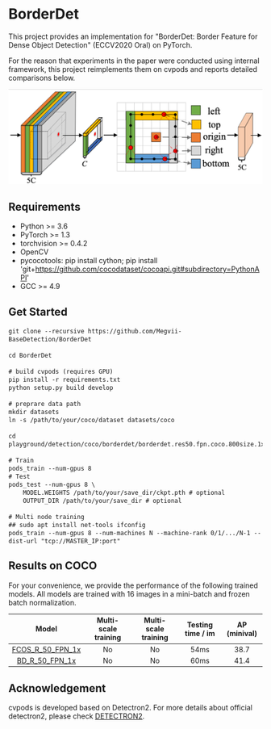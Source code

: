 # BorderDet

This project provides an implementation for "BorderDet: Border Feature for Dense Object Detection" (ECCV2020 Oral) on PyTorch.

For the reason that experiments in the paper were conducted using internal framework, this project reimplements them on cvpods and reports detailed comparisons below.

![introduce image](./playground/detection/coco/borderdet/intro/borderdet.png)

## Requirements
* Python >= 3.6
* PyTorch >= 1.3
* torchvision >= 0.4.2
* OpenCV
* pycocotools: pip install cython; pip install 'git+https://github.com/cocodataset/cocoapi.git#subdirectory=PythonAPI'
* GCC >= 4.9

## Get Started
```shell
git clone --recursive https://github.com/Megvii-BaseDetection/BorderDet

cd BorderDet

# build cvpods (requires GPU)
pip install -r requirements.txt
python setup.py build develop

# preprare data path
mkdir datasets
ln -s /path/to/your/coco/dataset datasets/coco

cd playground/detection/coco/borderdet/borderdet.res50.fpn.coco.800size.1x

# Train
pods_train --num-gpus 8
# Test
pods_test --num-gpus 8 \
    MODEL.WEIGHTS /path/to/your/save_dir/ckpt.pth # optional
    OUTPUT_DIR /path/to/your/save_dir # optional

# Multi node training
## sudo apt install net-tools ifconfig
pods_train --num-gpus 8 --num-machines N --machine-rank 0/1/.../N-1 --dist-url "tcp://MASTER_IP:port"

```

## Results on COCO
For your convenience, we provide the performance of the following trained models. All models are trained with 16 images in a mini-batch and frozen batch normalization.

| Model | Multi-scale training | Multi-scale training | Testing time / im | AP (minival) |
|:---:  |:--------------------:|:--------------------:|:-----------------:|:---:|
| [FCOS_R_50_FPN_1x](https://github.com/Megvii-BaseDetection/BorderDet/blob/master/playground/detection/coco/fcos/fcos.res50.fpn.coco.800size.1x) | No | No | 54ms | 38.7 |
| [BD_R_50_FPN_1x](https://github.com/Megvii-BaseDetection/BorderDet/blob/master/playground/detection/coco/borderdet/borderdet.res50.fpn.coco.800size.1x) | No | No | 60ms | 41.4 |


## Acknowledgement
cvpods is developed based on Detectron2. For more details about official detectron2, please check [DETECTRON2](https://github.com/facebookresearch/detectron2/blob/master/README.md).
